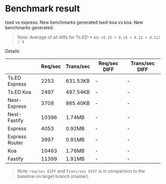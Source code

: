 # Benchmark result

tsed vs express: New benchmarks generated
tsed-koa vs koa: New benchmarks generated.

> Note: 
> Average of all diffs for Ts.ED-* so: `(0.15 + 0.14 + 0.12 + 0.12) / 4`

Details:

|                | Req/sec | Trans/sec | Req/sec DIFF | Trans/sec DIFF |
| -------------- | ------- | --------- | ------------ | -------------- |
| Ts.ED Express  | 2253    | 631.53KB  | -            | -              |
| Ts.ED Koa      | 2497    | 497.54KB  | -            | -              |
| Nest-Express   | 3708    | 865.40KB  | -            | -              |
| Nest-Fastify   | 10396   | 1.74MB    | -            | -              |
| Express        | 4053    | 0.92MB    | -            | -              |
| Express Router | 3997    | 0.91MB    | -            | -              |
| Koa            | 10463   | 1.76MB    | -            | -              |
| Fastify        | 11399   | 1.91MB    | -            | -              |

> Note:
> `req/sec DIFF` and `Trans/sec DIFF` is in comparison to the baseline on target branch (master).